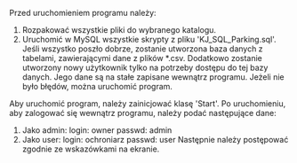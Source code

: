 Przed uruchomieniem programu należy:
1. Rozpakować wszystkie pliki do wybranego katalogu.
2. Uruchomić w MySQL wszystkie skrypty z pliku 'KJ_SQL_Parking.sql'. Jeśli wszystko poszło dobrze, zostanie utworzona baza danych z tabelami, zawierającymi dane z plików *.csv. Dodatkowo zostanie utworzony nowy użytkownik tylko na potrzeby dostępu do tej bazy danych. Jego dane są na stałe zapisane wewnątrz programu. Jeżeli nie było błędów, można uruchomić program.

Aby uruchomić program, należy zainicjować klasę 'Start'.
Po uruchomieniu, aby zalogować się wewnątrz programu, należy podać następujące dane:
1. Jako admin:
	login:	owner
	passwd: admin
2. Jako user:
	login:	ochroniarz
	passwd: user
Następnie należy postępować zgodnie ze wskazówkami na ekranie.